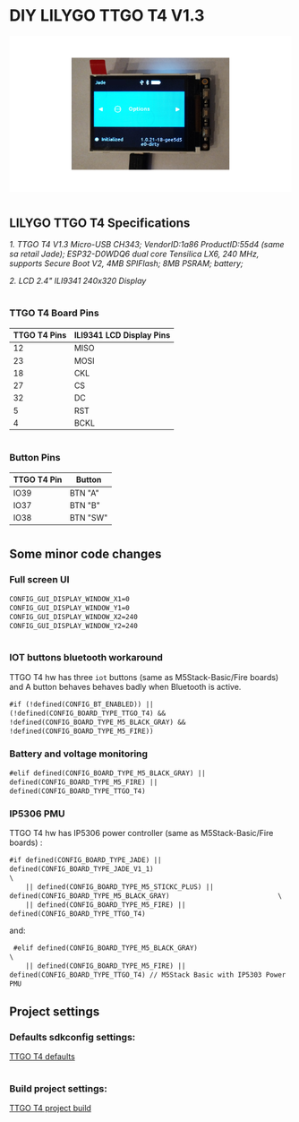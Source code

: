 # DIY LILYGO TTGO T4 V1.3


![](./img/T4_1.png)

#

## LILYGO TTGO T4 Specifications


*1. TTGO T4 V1.3 Micro-USB CH343; VendorID:1a86 ProductID:55d4 (same sa retail Jade);
ESP32-D0WDQ6 dual core Tensilica LX6, 240 MHz, supports Secure Boot V2, 4MB SPIFlash; 8MB PSRAM; battery;*

*2. LCD 2.4" ILI9341 240x320 Display*

#

### TTGO T4 Board Pins

| TTGO T4 Pins | ILI9341 LCD Display Pins |
| ------------------ | ----------------------- |
| 12 | MISO |
| 23 | MOSI |
| 18 | CKL |
| 27 | CS |
| 32 | DC |
| 5 | RST |
| 4 |  BCKL |

#

### Button Pins

| TTGO T4 Pin |  Button  |
| ----------- | --------- |
| IO39 | BTN "A" |
| IO37 | BTN "B" |
| IO38 | BTN "SW" |

#

## Some minor code changes

### Full screen UI

```
CONFIG_GUI_DISPLAY_WINDOW_X1=0
CONFIG_GUI_DISPLAY_WINDOW_Y1=0
CONFIG_GUI_DISPLAY_WINDOW_X2=240
CONFIG_GUI_DISPLAY_WINDOW_Y2=240 
```

#

### IOT buttons bluetooth workaround

TTGO T4 hw has three ```iot``` buttons (same as M5Stack-Basic/Fire boards) and A button behaves behaves badly when Bluetooth is active.

```
#if (!defined(CONFIG_BT_ENABLED)) || (!defined(CONFIG_BOARD_TYPE_TTGO_T4) && !defined(CONFIG_BOARD_TYPE_M5_BLACK_GRAY) && !defined(CONFIG_BOARD_TYPE_M5_FIRE))
```

###  Battery and voltage monitoring

```
#elif defined(CONFIG_BOARD_TYPE_M5_BLACK_GRAY) || defined(CONFIG_BOARD_TYPE_M5_FIRE) || defined(CONFIG_BOARD_TYPE_TTGO_T4)
```

### IP5306 PMU

TTGO T4 hw has IP5306 power controller (same as M5Stack-Basic/Fire boards) :
```
#if defined(CONFIG_BOARD_TYPE_JADE) || defined(CONFIG_BOARD_TYPE_JADE_V1_1)                                            \
    || defined(CONFIG_BOARD_TYPE_M5_STICKC_PLUS) || defined(CONFIG_BOARD_TYPE_M5_BLACK_GRAY)                           \
    || defined(CONFIG_BOARD_TYPE_M5_FIRE) || defined(CONFIG_BOARD_TYPE_TTGO_T4)
```

and:

```
 #elif defined(CONFIG_BOARD_TYPE_M5_BLACK_GRAY)                                                                         \
    || defined(CONFIG_BOARD_TYPE_M5_FIRE) || defined(CONFIG_BOARD_TYPE_TTGO_T4) // M5Stack Basic with IP5303 Power PMU
```

## Project settings
### Defaults sdkconfig settings:
[TTGO T4 defaults](./sdkconfig_lilygo_ttgo_t4.defaults)

#

### Build project settings:
[TTGO T4 project build](./dysplay_ttgo_t4_Kconfig.projbuild)
